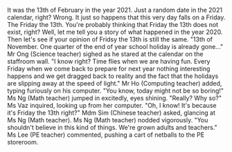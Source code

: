 It was the 13th of February in the year 2021. Just a random date in the 2021 calendar, right? Wrong. It just so happens that this very day falls on a Friday. The Friday the 13th. 
You're probably thinking that Friday the 13th does not exist, right? Well, let me tell you a story of what happened in the year 2020. Then let's see if your opinion of Fridsy the 13th is still the same. 
"13th of November. One quarter of the end of year school holiday is already gone..." Mr Ong (Science teacher) sighed as he stared at the calendar on the staffroom wall. 
"I know right? Time flies when we are having fun. Every Friday when we come back to prepare for next year nothing interesting happens and we get dragged back to reality and the fact that the holidays are slipping away at the speed of light." Mr Ho (Computing teacher) added, typing furiously on his computer. 
"You know, today might not be so boring!" Ms Ng (Math teacher) jumped in excitedly, eyes shining. 
"Really? Why so?" Ms Vaz inquired, looking up from her computer. 
"Oh, I know! It's because it's Friday the 13th right?" Mdm Sim (Chinese teacher) asked, glancing at Ms Ng (Math teacher). Ms Ng (Math teacher) nodded vigorously. 
"You shouldn't believe in this kind of things. We're grown adults and teachers." Ms Lee (PE teacher) commented, pushing a cart of netballs to the PE storeroom. 
